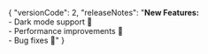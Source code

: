 {
    "versionCode": 2,
    "releaseNotes": "<b>New Features:</b><br>- Dark mode support 🌙<br>- Performance improvements 🚀<br>- Bug fixes 🐞"
}